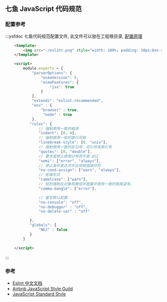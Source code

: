 ## 七鱼 JavaScript 代码规范

### 配置参考
:::ysfdoc 七鱼代码规范配置文件, 此文件可以放在工程根目录, [配置原理](http://eslint.cn/docs/user-guide/configuring#configuration-cascading-and-hierarchy)
```html
    <template>
        <img src="./eslint.png" style="width: 100%; padding: 10px;box-sizing: border-box;">
    </template>

    <script>
        module.exports = {
            "parserOptions": {
                "ecmaVersion": 5,
                "ecmaFeatures": {
                    "jsx": true
                }
            },
            "extends": "eslint:recommended",
            "env" : {
                "browser" : true,
                 "node" : true
            },
           "rules": {
               // 强制使用一致的缩进
               "indent": [0, 4],
               // 强制使用一致的换行风格
               "linebreak-style": [0, "unix"],
               // 强制使用一致的反勾号、双引号或单引号
               "quotes": [0, "double"],
               // 要求或禁止使用分号而不是 ASI
               "semi": ["error", "always"],
               // 禁止条件表达式中出现赋值操作符
               "no-cond-assign": ["warn", "always"],
               // 驼峰形式
               "camelcase": ["warn"],
               // 规则强制在对象和数组字面量中使用一致的拖尾逗号。
               "comma-dangle": ["error"],

               // 重写默认配置
               "no-console": "off",
               "no-debugger" : "off",
               "no-delete-var" : "off"

           },
           "globals": {
               "NEJ" : false
           }
        }

    </script>
```
:::
### 参考

- [Eslint 中文文档](http://eslint.cn/docs)
- [Airbnb JavaScript Style Guild](http://airbnb.io/javascript/)
- [JavaScript Standard Style](https://github.com/feross/standard/blob/master/RULES.md)
